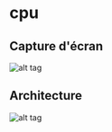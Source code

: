 # cpu

## Capture d'écran

![alt tag](https://user-images.githubusercontent.com/14871637/28941736-3ec169aa-7899-11e7-8feb-c45a2d8e1658.png)

## Architecture

![alt tag](https://user-images.githubusercontent.com/14871637/28941907-c5ade24a-7899-11e7-8a01-efc5d68adb3a.png)
